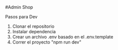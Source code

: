 #Admin Shop

Pasos para Dev

1. Clonar el repositorio
2. Instalar dependencia
3. Crear un archivo .env basado en el .env.template
4. Correr el proyecto "npm run dev"
